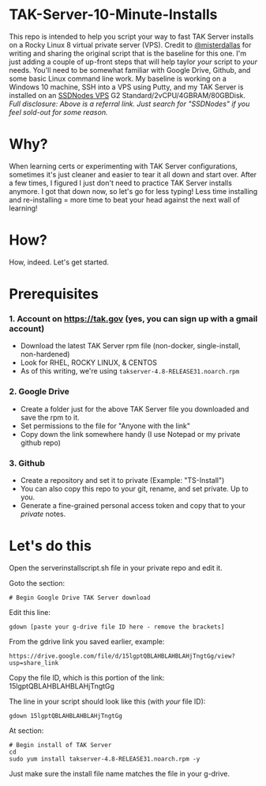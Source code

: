 # TAK-Server-10-Minute-Installs
This repo is intended to help you script your way to fast TAK Server installs on a Rocky Linux 8 virtual private server (VPS).  Credit to [@misterdallas](https://github.com/misterdallas) for writing and sharing the original script that is the baseline for this one.  I'm just adding a couple of up-front steps that will help taylor _your_ script to _your_ needs.  You'll need to be somewhat familiar with Google Drive, Github, and some basic Linux command line work.  My baseline is working on a Windows 10 machine, SSH into a VPS using Putty, and my TAK Server is installed on an [SSDNodes VPS](https://www.ssdnodes.com/manage/aff.php?aff=1554) G2 Standard/2vCPU/4GBRAM/80GBDisk.  _Full disclosure: Above is a referral link.  Just search for "SSDNodes" if you feel sold-out for some reason._

# Why?
When learning certs or experimenting with TAK Server configurations, sometimes it's just cleaner and easier to tear it all down and start over.  After a few times, I figured I just don't need to practice TAK Server installs anymore.  I got that down now, so let's go for less typing!  Less time installing and re-installing = more time to beat your head against the next wall of learning! 

# How?
How, indeed.  Let's get started.

# Prerequisites
### 1. Account on https://tak.gov (yes, you can sign up with a gmail account) 
   - Download the latest TAK Server rpm file (non-docker, single-install, non-hardened) 
   - Look for RHEL, ROCKY LINUX, & CENTOS 
   - As of this writing, we're using `takserver-4.8-RELEASE31.noarch.rpm` 
### 2. Google Drive
   - Create a folder just for the above TAK Server file you downloaded and save the rpm to it. 
   - Set permissions to the file for "Anyone with the link" 
   - Copy down the link somewhere handy (I use Notepad or my private github repo) 
### 3. Github
   - Create a repository and set it to private (Example: "TS-Install") 
   - You can also copy this repo to your git, rename, and set private.  Up to you.
   - Generate a fine-grained personal access token and copy that to your _private_ notes.

# Let's do this

Open the serverinstallscript.sh file in your private repo and edit it. 

Goto the section: 

`# Begin Google Drive TAK Server download` 
 
Edit this line:

`gdown [paste your g-drive file ID here - remove the brackets]` 
 
From the gdrive link you saved earlier, example:
```
https://drive.google.com/file/d/15lgptQBLAHBLAHBLAHjTngtGg/view?usp=share_link
```
 
Copy the file ID, which is this portion of the link:
15lgptQBLAHBLAHBLAHjTngtGg

The line in your script should look like this (with _your_ file ID):

`gdown 15lgptQBLAHBLAHBLAHjTngtGg`

At section:
```
# Begin install of TAK Server
cd
sudo yum install takserver-4.8-RELEASE31.noarch.rpm -y
```

Just make sure the install file name matches the file in your g-drive.


